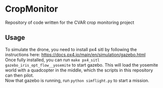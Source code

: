 # CropMonitor
Repository of code written for the CVAR crop monitoring project

## Usage  
To simulate the drone, you need to install px4 sitl by following the instructions here: https://docs.px4.io/main/en/simulation/gazebo.html  
Once fully installed, you can run ```make px4_sitl gazebo_iris_opt_flow__yosemite``` to start gazebo. This will load the yosemite world with a quadcopter in the middle, which the scripts in this repository can then pilot.  
Now that gazebo is running, run ```python simflight.py``` to start a mission. 
